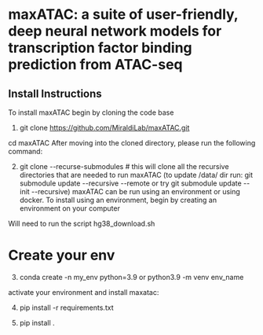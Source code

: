 # maxATAC: a suite of user-friendly, deep neural network models for transcription factor binding prediction from ATAC-seq

## Install Instructions

To install maxATAC begin by cloning the code base
1. git clone https://github.com/MiraldiLab/maxATAC.git

cd maxATAC
After moving into the cloned directory, please run the following command:

2. git clone --recurse-submodules # this will clone all the recursive directories that are needed to run maxATAC
(to update /data/ dir run: git submodule update --recursive --remote or try git submodule update --init --recursive)
maxATAC can be run using an environment or using docker. To install using an environment, begin by creating an environment on your computer

Will need to run the script hg38_download.sh

# Create your env
3. conda create -n my_env python=3.9 or python3.9 -m venv env_name

activate your environment and install maxatac:

4. pip install -r requirements.txt 

5. pip install . 


